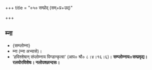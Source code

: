 +++
title = "०५० सम्प्रोद् (सम्+प्र+उद्)"

+++

## म्ना
- {सम्प्लोम्ना}
- म्ना (म्ना अभ्यासे)।
- 'हविश्शेषान् संप्लोम्नाय पिण्डान्कृत्वा' (आप० श्रौ० ८।४।१६।६)। **सम्प्लोम्नाय=सम्प्रमृद्य। रलयोरविशेषः। नलोपश्छान्दसः।**
